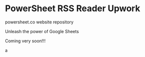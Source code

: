 # PowerSheet RSS Reader Upwork

powersheet.co website repository

Unleash the power of Google Sheets

Coming very soon!!!

a
